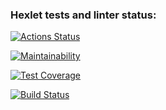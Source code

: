 ### Hexlet tests and linter status:
[![Actions Status](https://github.com/temasemyonov678gh/frontend-project-lvl2/workflows/hexlet-check/badge.svg)](https://github.com/temasemyonov678gh/frontend-project-lvl2/actions)

[![Maintainability](https://api.codeclimate.com/v1/badges/5739f614c43dfc675b38/maintainability)](https://codeclimate.com/github/temasemyonov678gh/frontend-project-lvl2/maintainability)

[![Test Coverage](https://api.codeclimate.com/v1/badges/5739f614c43dfc675b38/test_coverage)](https://codeclimate.com/github/temasemyonov678gh/frontend-project-lvl2/test_coverage)

[![Build Status](https://app.travis-ci.com/temasemyonov678gh/frontend-project-lvl2.svg?branch=main)](https://app.travis-ci.com/temasemyonov678gh/frontend-project-lvl2)
